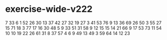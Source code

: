 # exercise-wide-v222
7
33
6
1
52
26
30
13
37
42
27
32
19
27
3
41
53
76
9
13
36
69
26
50
3
55
27
15
71
18
3
77
17
16
30
48
5
9
33
51
31
58
9
12
15
15
14
21
66
9
17
53
73
11
54
10
10
19
22
26
61
31
8
37
57
4
6
9
49
13
49
3
59
64
14
12
23
